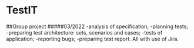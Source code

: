 # TestIT
##Group project
#####03/2022
-analysis of specification;
-planning tests;
-preparing test architecture: sets, scenarios and cases;
-tests of application;
-reporting bugs;
-preparing test report.
All with use of Jira. 
